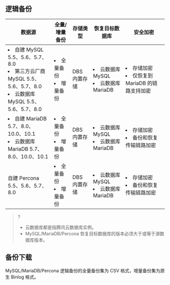 ## 逻辑备份

| 数据源            | 全量/增量备份            | 存储类型      | 恢复目标数据库                           | 安全加密                               |
| ----------------- | ------------------------ | ------------- | ---------------------------------------- | -------------------------------------- |
| <li>自建 MySQL 5.5、5.6、5.7、8.0<li>第三方云厂商 MySQL 5.5、5.6、5.7、8.0<li>云数据库 MySQL 5.5、5.6、5.7、8.0 | <li>全量备份<li>增量备份 | DBS  内置存储 | <li>云数据库  MySQL<li>云数据库 MariaDB      | <li>存储加密<li>仅恢复到 MariaDB 的链路支持加密 |
| <li>自建 MariaDB 5.7、8.0、10.0、10.1<li>云数据库 MariaDB 5.7、8.0、10.0、10.1 | <li>全量备份<li>增量备份 | DBS  内置存储 | <li>云数据库  MySQL <li>云数据库 MariaDB | <li>存储加密<li>备份和恢复传输链路加密 |
| 自建 Percona 5.5、5.6、5.7、8.0                              | <li>全量备份<li>增量备份 | DBS  内置存储 | <li>云数据库  MySQL <li>云数据库 MariaDB | <li>存储加密<li>备份和恢复传输链路加密</li> |

> ?
> - 云数据库都是指腾讯云数据库实例。 
> - MySQL/MariaDB/Percona 恢复目标数据库的版本必须大于或等于源数据库版本。

## 备份下载
MySQL/MariaDB/Percona 逻辑备份的全量备份集为 CSV 格式，增量备份集为原生 Binlog 格式。

